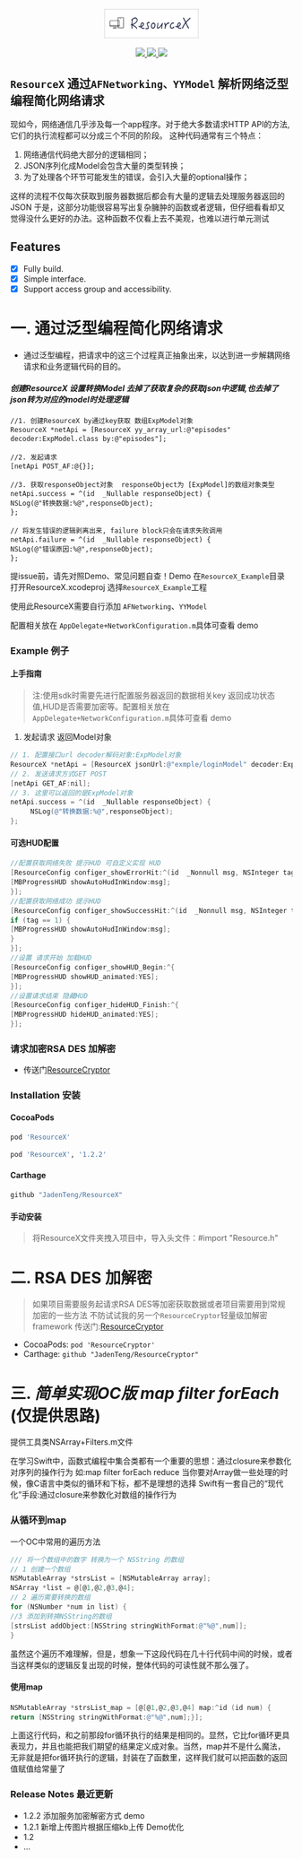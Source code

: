 
<p align="center">
<img src="https://github.com/JadenTeng/ResourceX/blob/master/resourceX.png" width="168" height="52"/>
</p>

<p align="center">

<a href="https://github.com/JadenTeng/ResourceX">
<img src="https://travis-ci.com/JadenTeng/ResourceX.svg?branch=master">
</a>


<a href="https://github.com/Carthage/Carthage/">
<img src="https://img.shields.io/badge/Carthage-Compatible-4BC51D">
</a>

<a href="https://github.com/CocoaPods/CocoaPods">
<img src="https://img.shields.io/badge/CocoaPods-Compatible-orange">
</a>

</P>


## `ResourceX` 通过`AFNetworking、YYModel` 解析网络泛型编程简化网络请求 

现如今，网络通信几乎涉及每一个app程序。对于绝大多数请求HTTP API的方法,它们的执行流程都可以分成三个不同的阶段。
这种代码通常有三个特点：
1. 网络通信代码绝大部分的逻辑相同；
2. JSON序列化成Model会包含大量的类型转换；
3. 为了处理各个环节可能发生的错误，会引入大量的optional操作；

这样的流程不仅每次获取到服务器数据后都会有大量的逻辑去处理服务器返回的JSON
于是，这部分功能很容易写出复杂臃肿的函数或者逻辑，但仔细看看却又觉得没什么更好的办法。这种函数不仅看上去不美观，也难以进行单元测试

## Features
- [x] Fully build.
- [x] Simple interface.
- [x] Support access group and accessibility.

# 一. **通过泛型编程简化网络请求**

- 通过泛型编程，把请求中的这三个过程真正抽象出来，以达到进一步解耦网络请求和业务逻辑代码的目的。

#### *创建ResourceX 设置转换Model 去掉了获取复杂的获取json中逻辑,也去掉了json转为对应的model时处理逻辑*
```
//1. 创建ResourceX by通过key获取 数组ExpModel对象
ResourceX *netApi = [ResourceX yy_array_url:@"episodes" decoder:ExpModel.class by:@"episodes"];

//2. 发起请求
[netApi POST_AF:@{}];

//3. 获取responseObject对象  responseObject为 [ExpModel]的数组对象类型
netApi.success = ^(id  _Nullable responseObject) {
NSLog(@"转换数据:%@",responseObject);
};

// 将发生错误的逻辑剥离出来, failure block只会在请求失败调用
netApi.failure = ^(id  _Nullable responseObject) {
NSLog(@"错误原因:%@",responseObject);
};
```
提issue前，请先对照Demo、常见问题自查！Demo 在`ResourceX_Example`目录 打开ResourceX.xcodeproj 选择`ResourceX_Example`工程

使用此ResourceX需要自行添加 `AFNetworking`、`YYModel`

配置相关放在 `AppDelegate+NetworkConfiguration.m`具体可查看 demo

###  Example 例子
#### 上手指南
>注:使用sdk时需要先进行配置服务器返回的数据相关key 返回成功状态值,HUD是否需要加密等。配置相关放在 `AppDelegate+NetworkConfiguration.m`具体可查看 demo

1. 发起请求 返回Model对象
```objective-c
// 1. 配置接口url decoder解码对象:ExpModel对象
ResourceX *netApi = [ResourceX jsonUrl:@"exmple/loginModel" decoder:ExpModel.class];
// 2. 发送请求方式GET POST 
[netApi GET_AF:nil];
// 3. 这里可以返回的是ExpModel对象
netApi.success = ^(id  _Nullable responseObject) {
     NSLog(@"转换数据:%@",responseObject);
};
```
####  可选HUD配置
```objective-c
//配置获取网络失败 提示HUD 可自定义实现 HUD
[ResourceConfig configer_showErrorHit:^(id  _Nonnull msg, NSInteger tag) {
[MBProgressHUD showAutoHudInWindow:msg];
}];
//配置获取网络成功 提示HUD
[ResourceConfig configer_showSuccessHit:^(id  _Nonnull msg, NSInteger tag) {
if (tag == 1) {
[MBProgressHUD showAutoHudInWindow:msg];
}
}];
//设置 请求开始 加载HUD
[ResourceConfig configer_showHUD_Begin:^{
[MBProgressHUD showHUD_animated:YES];
}];
//设置请求结束 隐藏HUD
[ResourceConfig configer_hideHUD_Finish:^{
[MBProgressHUD hideHUD_animated:YES];
}];
```
### 请求加密RSA DES 加解密 
- 传送门[ResourceCryptor](https://github.com/JadenTeng/ResourceCryptor)

### Installation 安装
#### CocoaPods
```ruby
pod 'ResourceX'  
```
```ruby
pod 'ResourceX', '1.2.2'
```  
#### Carthage
```objective-c
github "JadenTeng/ResourceX"
```
#### 手动安装
> 将ResourceX文件夹拽入项目中，导入头文件：#import "Resource.h"

# 二. RSA DES 加解密 
>如果项目需要服务起请求RSA DES等加密获取数据或者项目需要用到常规加密的一些方法
不防试试我的另一个`ResourceCryptor`轻量级加解密framework 传送门:[ResourceCryptor](https://github.com/JadenTeng/ResourceCryptor)
- CocoaPods:  `pod 'ResourceCryptor'`
- Carthage: `github "JadenTeng/ResourceCryptor"`

# 三. ***简单实现OC版 map filter forEach*** (仅提供思路) 
提供工具类NSArray+Filters.m文件

在学习Swift中，函数式编程中集合类都有一个重要的思想：通过closure来参数化对序列的操作行为 如:map filter forEach reduce
当你要对Array做一些处理的时候，像C语言中类似的循环和下标，都不是理想的选择 Swift有一套自己的“现代化”手段:通过closure来参数化对数组的操作行为

### 从循环到map
一个OC中常用的遍历方法
```objective-c
/// 将一个数组中的数字 转换为一个 NSString 的数组
// 1 创建一个数组
NSMutableArray *strsList = [NSMutableArray array];
NSArray *list = @[@1,@2,@3,@4];
// 2 遍历需要转换的数组
for (NSNumber *num in list) {
//3 添加到转换NSString的数组
[strsList addObject:[NSString stringWithFormat:@"%@",num]];
}
```
虽然这个遍历不难理解，但是，想象一下这段代码在几十行代码中间的时候，或者当这样类似的逻辑反复出现的时候，整体代码的可读性就不那么强了。

#### 使用map
```objective-c
NSMutableArray *strsList_map = [@[@1,@2,@3,@4] map:^id (id num) {
return [NSString stringWithFormat:@"%@",num];}];
```
上面这行代码，和之前那段for循环执行的结果是相同的。显然，它比for循环更具表现力，并且也能把我们期望的结果定义成对象。当然，map并不是什么魔法，无非就是把for循环执行的逻辑，封装在了函数里，这样我们就可以把函数的返回值赋值给常量了

###  Release Notes 最近更新     
- 1.2.2 添加服务加密解密方式 demo
- 1.2.1 新增上传图片根据压缩kb上传 Demo优化
- 1.2 
- ...
